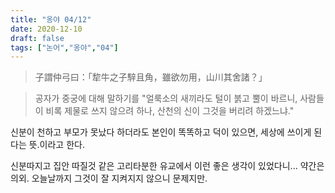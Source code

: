 ```yaml
---
title: "옹야 04/12"
date: 2020-12-10
draft: false
tags: ["논어","옹야","04"]
---
```


> 子謂仲弓曰：「犂牛之子騂且角，雖欲勿用，山川其舍諸？」

> 공자가 중궁에 대해 말하기를 "얼룩소의 새끼라도 털이 붉고 뿔이 바르니, 사람들이 비록 제물로 쓰지 않으려 하나, 산천의 신이 그것을 버리려 하겠느냐."

신분이 천하고 부모가 못났다 하더라도 본인이 똑똑하고 덕이 있으면, 세상에 쓰이게 된다는 뜻.이라고 한다.

신분따지고 집안 따질것 같은 고리타분한 유교에서 이런 좋은 생각이 있었다니... 약간은 의외. 오늘날까지 그것이 잘 지켜지지 않으니 문제지만.

